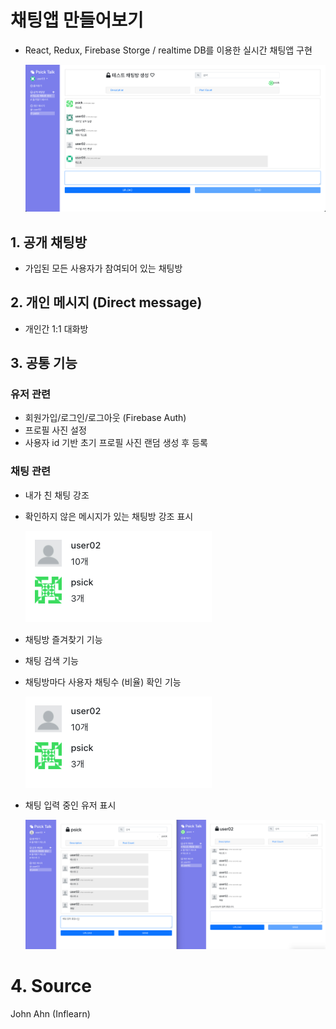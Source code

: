 # 채팅앱 만들어보기

- React, Redux, Firebase Storge / realtime DB를 이용한 실시간 채팅앱 구현

  ![image](./asset/image1.png)

## 1. 공개 채팅방

- 가입된 모든 사용자가 참여되어 있는 채팅방

## 2. 개인 메시지 (Direct message)

- 개인간 1:1 대화방

## 3. 공통 기능

### 유저 관련

- 회원가입/로그인/로그아웃 (Firebase Auth)
- 프로필 사진 설정
- 사용자 id 기반 초기 프로필 사진 랜덤 생성 후 등록

### 채팅 관련

- 내가 친 채팅 강조
- 확인하지 않은 메시지가 있는 채팅방 강조 표시

  ![image](./asset/image3.png)

- 채팅방 즐겨찾기 기능
- 채팅 검색 기능
- 채팅방마다 사용자 채팅수 (비율) 확인 기능

  ![image](./asset/image3.png)

- 채팅 입력 중인 유저 표시

  ![image](./asset/image2.png)

# 4. Source

John Ahn (Inflearn)
